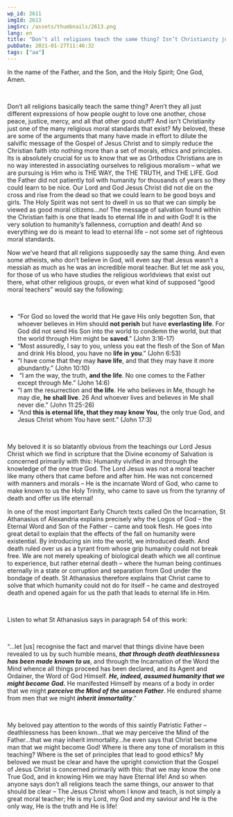 ```yaml
---
wp_id: 2611
imgId: 2613
imgSrc: /assets/thumbnails/2613.png
lang: en
title: "Don’t all religions teach the same thing? Isn’t Christianity just another religious moral standard?"
pubDate: 2021-01-27T11:46:32
tags: ["aa"]
---
```

<!-- page: 6 -->

<p><span data-contrast="auto">In the name of the Father, and the Son, and the Holy Spirit; One God, Amen. </span><span data-ccp-props="{&quot;201341983&quot;:0,&quot;335559739&quot;:200,&quot;335559740&quot;:276}"> </span></p>
<p><span data-ccp-props="{&quot;201341983&quot;:0,&quot;335559739&quot;:200,&quot;335559740&quot;:276}"> </span></p>
<p><span data-contrast="auto">Don’t all religions </span><span data-contrast="auto">basically </span><span data-contrast="auto">teach the same thing? </span><span data-contrast="auto">Aren’t they all just different expressions of how people ought to love one another, chose peace, justice, mercy, and </span><span data-contrast="auto">all that other good stuff? And i</span><span data-contrast="auto">sn’t Christianity just </span><span data-contrast="auto">one of the many </span><span data-contrast="auto">religious moral standard</span><span data-contrast="auto">s that exist</span><span data-contrast="auto">?</span> <span data-contrast="auto">My beloved, these are some of the arguments that many have made in effort to dilute the salvific message of the Gospel of Jesus Christ and to simply </span><span data-contrast="auto">reduce</span><span data-contrast="auto"> the Christian faith into nothing more than a set of morals, </span><span data-contrast="auto">ethics</span><span data-contrast="auto"> and principles. Its is </span><span data-contrast="auto">absolutely crucial</span><span data-contrast="auto"> for us to know that we as Orthodox Christians are in no way interested in associating ourselves to religious moralism – what we are pursuing is </span><span data-contrast="auto">Him</span><span data-contrast="auto"> who is THE WAY, the </span><span data-contrast="auto">THE</span><span data-contrast="auto"> TRUTH, and THE LIFE. God the Father did not patiently toil with humanity for thousands of years so they could learn to be nice. Our Lord and God Jesus Christ did not die on the cross and rise from the dead so that we could learn to be good boys and girls. The Holy Spirit was not sent to dwell in us so that we can simply be viewed as good moral citizens…no! The message of salvation found with</span><span data-contrast="auto">in</span><span data-contrast="auto"> the Christian faith is one that leads to </span><span data-contrast="auto">eternal </span><span data-contrast="auto">life in and with God! It is the very solution to humanity’s fallenness, corruption and death! And </span><span data-contrast="auto">so</span><span data-contrast="auto"> everything we do is meant to lead to </span><span data-contrast="auto">e</span><span data-contrast="auto">ternal life – not some set of righteous moral standards. </span><span data-ccp-props="{&quot;201341983&quot;:0,&quot;335559739&quot;:200,&quot;335559740&quot;:276}"> </span></p>
<p><span data-contrast="auto">Now </span><span data-contrast="auto">we’ve</span><span data-contrast="auto"> heard that all religions supposedly say the same thing. And even some atheists, who </span><span data-contrast="auto">don’t</span><span data-contrast="auto"> believe in God, will even say that Jesus wasn’t a messiah as much as he was an incredible moral teacher. But let me ask you, for those of us who have </span><span data-contrast="auto">studies the religious worldviews that exist out there</span><span data-contrast="auto">, what other religious groups, or even what kind of </span><span data-contrast="auto">supposed “</span><span data-contrast="auto">good moral teacher</span><span data-contrast="auto">s”</span><span data-contrast="auto"> would say the following: </span><span data-ccp-props="{&quot;201341983&quot;:0,&quot;335559739&quot;:200,&quot;335559740&quot;:276}"> </span></p>
<p><span data-ccp-props="{&quot;201341983&quot;:0,&quot;335559739&quot;:200,&quot;335559740&quot;:276}"> </span></p>
<ul>
<li data-leveltext="-" data-font="Book Antiqua" data-listid="38" aria-setsize="-1" data-aria-posinset="0" data-aria-level="1"><span data-contrast="auto">“</span><span data-contrast="auto">For God so loved the world that He gave His only begotten Son, that whoever believes in Him should </span><b><span data-contrast="auto">not perish</span></b><span data-contrast="auto"> but have </span><b><span data-contrast="auto">everlasting life</span></b><span data-contrast="auto">.</span> <span data-contrast="auto">For God did not send His Son into the world to condemn the world, but that the world through Him might be </span><b><span data-contrast="auto">saved</span></b><span data-contrast="auto">.” (John 3:16-17) </span><span data-ccp-props="{&quot;134233279&quot;:true,&quot;201341983&quot;:0,&quot;335559739&quot;:200,&quot;335559740&quot;:276}"> </span></li>
<li data-leveltext="-" data-font="Book Antiqua" data-listid="38" aria-setsize="-1" data-aria-posinset="0" data-aria-level="1"><span data-contrast="auto">“Most assuredly, I say to you, unless you eat the flesh of the Son of Man and drink His blood, you have no </span><b><span data-contrast="auto">life in you</span></b><span data-contrast="auto">.</span><span data-contrast="auto">” (John 6:53) </span><span data-ccp-props="{&quot;134233279&quot;:true,&quot;201341983&quot;:0,&quot;335559739&quot;:200,&quot;335559740&quot;:276}"> </span></li>
<li data-leveltext="-" data-font="Book Antiqua" data-listid="38" aria-setsize="-1" data-aria-posinset="0" data-aria-level="1"><span data-contrast="auto">“</span><span data-contrast="auto">I have come that they may </span><b><span data-contrast="auto">have life</span></b><span data-contrast="auto">, and that they may have it more abundantly.</span><span data-contrast="auto">” (John 10:10) </span><span data-ccp-props="{&quot;134233279&quot;:true,&quot;201341983&quot;:0,&quot;335559739&quot;:200,&quot;335559740&quot;:276}"> </span></li>
<li data-leveltext="-" data-font="Book Antiqua" data-listid="38" aria-setsize="-1" data-aria-posinset="0" data-aria-level="1"><span data-contrast="auto"> “I am the way, the truth, </span><b><span data-contrast="auto">and the life</span></b><span data-contrast="auto">. No one comes to the Father except through Me.</span><span data-contrast="auto">” (John 14:6) </span><span data-ccp-props="{&quot;134233279&quot;:true,&quot;201341983&quot;:0,&quot;335559739&quot;:200,&quot;335559740&quot;:276}"> </span></li>
<li data-leveltext="-" data-font="Book Antiqua" data-listid="38" aria-setsize="-1" data-aria-posinset="0" data-aria-level="1"><span data-contrast="auto">“I am the resurrection and </span><b><span data-contrast="auto">the life</span></b><span data-contrast="auto">. He who believes in Me, though he may die, </span><b><span data-contrast="auto">he shall live</span></b><span data-contrast="auto">. 26 And whoever lives and believes in Me shall never die.</span><span data-contrast="auto">” (John 11:25-26)</span><span data-ccp-props="{&quot;134233279&quot;:true,&quot;201341983&quot;:0,&quot;335559739&quot;:200,&quot;335559740&quot;:276}"> </span></li>
<li data-leveltext="-" data-font="Book Antiqua" data-listid="38" aria-setsize="-1" data-aria-posinset="0" data-aria-level="1"><span data-contrast="auto">“</span><span data-contrast="auto">And </span><b><span data-contrast="auto">this is eternal life, that they may know You</span></b><span data-contrast="auto">, the only true God, and Jesus Christ whom You have sent.</span><span data-contrast="auto">” (John 17:3) </span><span data-ccp-props="{&quot;134233279&quot;:true,&quot;201341983&quot;:0,&quot;335559739&quot;:200,&quot;335559740&quot;:276}"> </span></li>
</ul>
<p><span data-ccp-props="{&quot;201341983&quot;:0,&quot;335559739&quot;:200,&quot;335559740&quot;:276}"> </span></p>
<p><span data-contrast="auto">My beloved it is </span><span data-contrast="auto">so blatantly obvious from the teachings our Lord Jesus Christ which we find in scripture that the Divine economy of Salvation is concerned primarily with this: Human</span><span data-contrast="auto">ity</span><span data-contrast="auto"> vivified in and through the knowledge of the one true God. </span><span data-contrast="auto">The Lord Jesus was not a moral teacher like many others </span><span data-contrast="auto">that came </span><span data-contrast="auto">before and after him</span><span data-contrast="auto">. He was not</span><span data-contrast="auto"> concerned with manners and morals</span><span data-contrast="auto"> &#8211; </span><span data-contrast="auto">He </span><span data-contrast="auto">is the</span><span data-contrast="auto"> incarnate Word of God, who came to make known to us the Holy Trinity</span><span data-contrast="auto">, </span><span data-contrast="auto">who came to save us from the tyranny of death and offer us life eternal! </span><span data-ccp-props="{&quot;201341983&quot;:0,&quot;335559739&quot;:200,&quot;335559740&quot;:276}"> </span></p>
<p><span data-contrast="auto">In one of the most important Early Church texts called On the Incarnation, St Athanasius of Alexandria explains </span><span data-contrast="auto">precisely why the Logos of God – the </span><span data-contrast="auto">Eternal Word and Son of the Father – came and took flesh. He goes into </span><span data-contrast="auto">great detail</span><span data-contrast="auto"> to explain </span><span data-contrast="auto">that</span><span data-contrast="auto"> the effects of the fall on humanity were existential. By introducing sin into the world, we introduced death. And death ruled over us as a tyrant from whose grip humanity could not break free. We are not merely speaking of biological death which we all continue to experience, but rather eternal death – where the human being continues </span><span data-contrast="auto">eternally</span><span data-contrast="auto"> in a state or corruption and separation from God under the bondage of death. </span><span data-contrast="auto">St Athanasius therefore explains that Christ came to solve </span><span data-contrast="auto">that which</span><span data-contrast="auto"> humanity could not do for itself – he came and destroyed death and opened again for us the path that leads to eternal life in Him. </span><span data-contrast="auto"> </span><span data-ccp-props="{&quot;201341983&quot;:0,&quot;335559739&quot;:200,&quot;335559740&quot;:276}"> </span></p>
<p><span data-ccp-props="{&quot;201341983&quot;:0,&quot;335559739&quot;:200,&quot;335559740&quot;:276}"> </span></p>
<p><span data-contrast="auto">Listen to what St Athanasius says in paragraph 54 of this work: </span><span data-ccp-props="{&quot;201341983&quot;:0,&quot;335559739&quot;:200,&quot;335559740&quot;:276}"> </span></p>
<p><span data-ccp-props="{&quot;201341983&quot;:0,&quot;335559739&quot;:200,&quot;335559740&quot;:276}"> </span></p>
<p><span data-contrast="auto">“</span><span data-contrast="auto">…</span><span data-contrast="auto">let </span><span data-contrast="auto">[us]</span><span data-contrast="auto"> recognise the fact and marvel that</span> <span data-contrast="auto">things divine have been revealed to us by</span> <span data-contrast="auto">such humble</span> <span data-contrast="auto">means, </span><b><i><span data-contrast="auto">that through death deathlessness has been made</span></i></b> <b><i><span data-contrast="auto">known to us</span></i></b><span data-contrast="auto">,</span> <span data-contrast="auto">and through the Incarnation of the Word</span> <span data-contrast="auto">the Mind whence all things proceed </span><span data-contrast="auto">has </span><span data-contrast="auto">been</span><span data-contrast="auto"> declared,</span> <span data-contrast="auto">and its Agent and </span><span data-contrast="auto">Ordainer</span><span data-contrast="auto">, the Word of God Himself.</span> <b><i><span data-contrast="auto">He, </span></i></b><b><i><span data-contrast="auto">indeed, assumed</span></i></b><b><i><span data-contrast="auto"> humanity that we might become</span></i></b> <b><i><span data-contrast="auto">God.</span></i></b><span data-contrast="auto"> He manifested Himself by means of </span><span data-contrast="auto">a </span><span data-contrast="auto">body</span><span data-contrast="auto"> in order</span> <span data-contrast="auto">that we might </span><b><i><span data-contrast="auto">perceive the Mind of the unseen Father</span></i></b><span data-contrast="auto">.</span> <span data-contrast="auto">He </span><span data-contrast="auto">endured </span><span data-contrast="auto">shame</span><span data-contrast="auto"> from men that we might </span><b><i><span data-contrast="auto">inherit</span></i></b> <b><i><span data-contrast="auto">immortality</span></i></b><span data-contrast="auto">.</span><span data-contrast="auto">”</span><span data-ccp-props="{&quot;201341983&quot;:0,&quot;335559739&quot;:200,&quot;335559740&quot;:276}"> </span></p>
<p><span data-ccp-props="{&quot;201341983&quot;:0,&quot;335559739&quot;:200,&quot;335559740&quot;:276}"> </span></p>
<p><span data-contrast="auto">My beloved pay attention to the words of this saintly Patristic Father – deathlessness has been known…that we may perceive the Mind of the Father…that we may inherit immortality…he even says that Christ became man that we might become God! Where is there any tone of </span><span data-contrast="auto">moralism</span><span data-contrast="auto"> in this teaching? Where is the set of principles that lead to good ethics? My beloved we must be clear and have the upright conviction that the Gospel of Jesus Christ is concerned primarily with this: that we may know the one True God, and in knowing Him we may have Eternal life! And </span><span data-contrast="auto">so</span><span data-contrast="auto"> when anyone says don’t all religions </span><span data-contrast="auto">teach the same things</span><span data-contrast="auto">,</span><span data-contrast="auto"> our answer to that should be clear – </span><span data-contrast="auto">The </span><span data-contrast="auto">Jesus Christ</span><span data-contrast="auto"> whom I know and teach,</span><span data-contrast="auto"> is not </span><span data-contrast="auto">simply </span><span data-contrast="auto">a </span><span data-contrast="auto">great </span><span data-contrast="auto">moral teacher; He is </span><span data-contrast="auto">my</span><span data-contrast="auto"> Lord, my God and my saviour and He is the only way, </span><span data-contrast="auto">He is the </span><span data-contrast="auto">truth and </span><span data-contrast="auto">He is l</span><span data-contrast="auto">ife!</span><span data-ccp-props="{&quot;201341983&quot;:0,&quot;335559739&quot;:200,&quot;335559740&quot;:276}"> </span></p>
<p><span data-ccp-props="{&quot;201341983&quot;:0,&quot;335559739&quot;:200,&quot;335559740&quot;:276}"> </span></p>
<p>&nbsp;</p>
<p><span data-ccp-props="{&quot;201341983&quot;:0,&quot;335559739&quot;:200,&quot;335559740&quot;:276}"> </span></p>
<p>&nbsp;</p>
<p><span data-ccp-props="{&quot;201341983&quot;:0,&quot;335559739&quot;:200,&quot;335559740&quot;:276}"> </span></p>
<p>&nbsp;</p>
<p><span data-ccp-props="{&quot;201341983&quot;:0,&quot;335559739&quot;:200,&quot;335559740&quot;:276}"> </span></p>
<p>&nbsp;</p>
